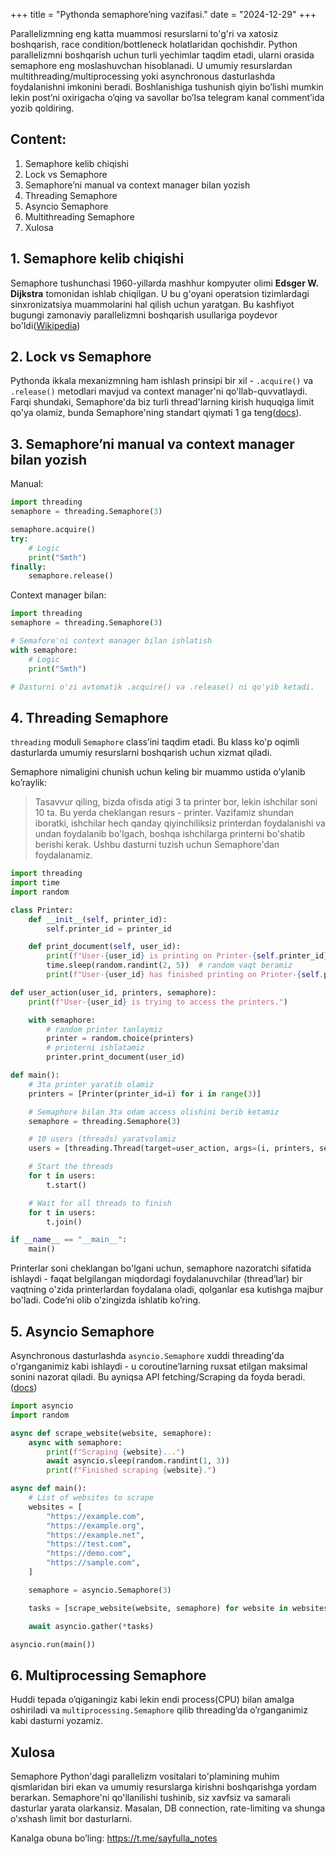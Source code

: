 +++
title = "Pythonda semaphore’ning vazifasi."
date = "2024-12-29"
+++

Parallelizmning eng katta muammosi resurslarni to'g'ri va xatosiz boshqarish, race condition/bottleneck holatlaridan qochishdir. Python parallelizmni boshqarish uchun turli yechimlar taqdim etadi, ularni orasida semaphore eng moslashuvchan hisoblanadi. U umumiy resurslardan multithreading/multiprocessing yoki asynchronous dasturlashda foydalanishni imkonini beradi. Boshlanishiga tushunish qiyin bo’lishi mumkin lekin post’ni oxirigacha o’qing va savollar bo’lsa telegram kanal comment’ida yozib qoldiring.

## Content:

1. Semaphore kelib chiqishi
2. Lock vs Semaphore
3. Semaphore’ni manual va context manager bilan yozish
4. Threading Semaphore
5. Asyncio Semaphore
6. Multithreading Semaphore
7. Xulosa

## 1. Semaphore kelib chiqishi

Semaphore tushunchasi 1960-yillarda mashhur kompyuter olimi **Edsger W. Dijkstra** tomonidan ishlab chiqilgan. U bu g'oyani operatsion tizimlardagi sinxronizatsiya muammolarini hal qilish uchun yaratgan. Bu kashfiyot bugungi zamonaviy parallelizmni boshqarish usullariga poydevor bo'ldi([Wikipedia](https://en.wikipedia.org/wiki/Semaphore_(programming)))

## 2. Lock vs Semaphore

Pythonda ikkala mexanizmning ham ishlash prinsipi bir xil - `.acquire()` va `.release()` metodlari mavjud va context manager'ni qo'llab-quvvatlaydi. Farqi shundaki, Semaphore'da biz turli thread'larning kirish huquqiga limit qo'ya olamiz, bunda Semaphore'ning standart qiymati 1 ga teng([docs](https://docs.python.org/3/library/threading.html#threading.Semaphore)).

## 3. Semaphore’ni manual va context manager bilan yozish
Manual:
```python
import threading
semaphore = threading.Semaphore(3)

semaphore.acquire()
try:
    # Logic
    print("Smth")
finally:
    semaphore.release()
```

Context manager bilan:
```python
import threading
semaphore = threading.Semaphore(3)

# Semafore'ni context manager bilan ishlatish
with semaphore:
    # Logic    
    print("Smth")

# Dasturni o'zi avtomatik .acquire() va .release() ni qo'yib ketadi.
```

## 4. Threading Semaphore

`threading` moduli `Semaphore` class’ini taqdim etadi. Bu klass ko'p oqimli dasturlarda umumiy resurslarni boshqarish uchun xizmat qiladi.

Semaphore nimaligini chunish uchun keling bir muammo ustida o’ylanib ko’raylik:

> Tasavvur qiling, bizda ofisda atigi 3 ta printer bor, lekin ishchilar soni 10 ta. Bu yerda cheklangan resurs - printer. Vazifamiz shundan iboratki, ishchilar hech qanday qiyinchiliksiz printerdan foydalanishi va undan foydalanib bo'lgach, boshqa ishchilarga printerni bo'shatib berishi kerak. Ushbu dasturni tuzish uchun Semaphore'dan foydalanamiz.

```python
import threading
import time
import random

class Printer:
    def __init__(self, printer_id):
        self.printer_id = printer_id

    def print_document(self, user_id):
        print(f"User-{user_id} is printing on Printer-{self.printer_id}.")
        time.sleep(random.randint(2, 5))  # random vaqt beramiz
        print(f"User-{user_id} has finished printing on Printer-{self.printer_id}.")

def user_action(user_id, printers, semaphore):
    print(f"User-{user_id} is trying to access the printers.")

    with semaphore:
        # random printer tanlaymiz
        printer = random.choice(printers)
        # printerni ishlatamiz
        printer.print_document(user_id)

def main():
    # 3ta printer yaratib olamiz
    printers = [Printer(printer_id=i) for i in range(3)]

    # Semaphore bilan 3ta odam access olishini berib ketamiz
    semaphore = threading.Semaphore(3)

    # 10 users (threads) yaratvolamiz
    users = [threading.Thread(target=user_action, args=(i, printers, semaphore)) for i in range(10)]

    # Start the threads
    for t in users:
        t.start()

    # Wait for all threads to finish
    for t in users:
        t.join()

if __name__ == "__main__":
    main()
```

Printerlar soni cheklangan bo'lgani uchun, semaphore nazoratchi sifatida ishlaydi - faqat belgilangan miqdordagi foydalanuvchilar (thread’lar) bir vaqtning o'zida printerlardan foydalana oladi, qolganlar esa kutishga majbur bo'ladi. Code’ni olib o’zingizda ishlatib ko’ring.

## 5. Asyncio Semaphore

Asynchronous dasturlashda `asyncio.Semaphore` xuddi threading'da o'rganganimiz kabi ishlaydi - u coroutine’larning ruxsat etilgan maksimal sonini nazorat qiladi. Bu ayniqsa API fetching/Scraping da foyda beradi. ([docs](https://docs.python.org/3/library/asyncio-sync.html#asyncio.Semaphore))
```python
import asyncio
import random

async def scrape_website(website, semaphore):
    async with semaphore:
        print(f"Scraping {website}...")
        await asyncio.sleep(random.randint(1, 3))
        print(f"Finished scraping {website}.")

async def main():
    # List of websites to scrape
    websites = [
        "https://example.com",
        "https://example.org",
        "https://example.net",
        "https://test.com",
        "https://demo.com",
        "https://sample.com",
    ]

    semaphore = asyncio.Semaphore(3)

    tasks = [scrape_website(website, semaphore) for website in websites]

    await asyncio.gather(*tasks)

asyncio.run(main())
```

## 6. Multiprocessing Semaphore

Huddi tepada o’qiganingiz kabi lekin endi process(CPU) bilan amalga oshiriladi va `multiprocessing.Semaphore` qilib threading’da o’rganganimiz kabi dasturni yozamiz.

## Xulosa

Semaphore Python'dagi parallelizm vositalari to'plamining muhim qismlaridan biri ekan va umumiy resurslarga kirishni boshqarishga yordam berarkan. Semaphore'ni qo'llanilishi tushinib, siz xavfsiz va samarali dasturlar yarata olarkansiz. Masalan, DB connection, rate-limiting va shunga o’xshash limit bor dasturlarni.

Kanalga obuna bo’ling: https://t.me/sayfulla_notes